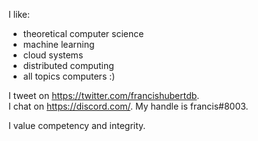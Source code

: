 I like:
  - theoretical computer science
  - machine learning
  - cloud systems
  - distributed computing
  - all topics computers :)

I tweet on https://twitter.com/francishubertdb. </br>
I chat on https://discord.com/. My handle is francis#8003.</br>

I value competency and integrity.
